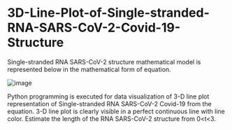 # 3D-Line-Plot-of-Single-stranded-RNA-SARS-CoV-2-Covid-19-Structure
Single-stranded RNA SARS-CoV-2 structure mathematical model is represented below in the mathematical form of equation.

![image](https://github.com/Pratima-Kusale/3D-Line-Plot-of-Single-stranded-RNA-SARS-CoV-2-Covid-19-Structure/assets/131435787/5b0e6d29-3c8d-4ed1-8c06-0137a9aa5407)

Python programming is executed for data visualization of 3-D line plot representation of Single-stranded RNA SARS-CoV-2 Covid-19 from the equation. 3-D line plot is clearly visible in a perfect continuous line with line color. Estimate the length of the RNA SARS-CoV-2 structure from 0<t<3.
